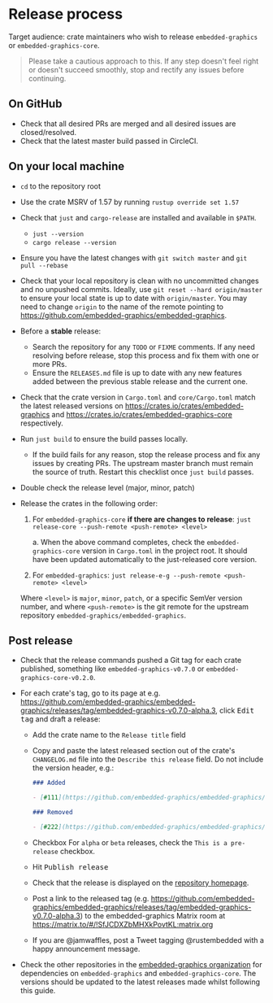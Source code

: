 # Release process

Target audience: crate maintainers who wish to release `embedded-graphics` or `embedded-graphics-core`.

> Please take a cautious approach to this. If any step doesn't feel right or doesn't succeed smoothly, stop and rectify any issues before continuing.

## On GitHub

- Check that all desired PRs are merged and all desired issues are closed/resolved.
- Check that the latest master build passed in CircleCI.

## On your local machine

- `cd` to the repository root
- Use the crate MSRV of 1.57 by running `rustup override set 1.57`
- Check that `just` and `cargo-release` are installed and available in `$PATH`.
  - `just --version`
  - `cargo release --version`
- Ensure you have the latest changes with `git switch master` and `git pull --rebase`
- Check that your local repository is clean with no uncommitted changes and no unpushed commits. Ideally, use `git reset --hard origin/master` to ensure your local state is up to date with `origin/master`. You may need to change `origin` to the name of the remote pointing to <https://github.com/embedded-graphics/embedded-graphics>.
- Before a **stable** release:
  - Search the repository for any `TODO` or `FIXME` comments. If any need resolving before release, stop this process and fix them with one or more PRs.
  - Ensure the `RELEASES.md` file is up to date with any new features added between the previous stable release and the current one.
- Check that the crate version in `Cargo.toml` and `core/Cargo.toml` match the latest released versions on <https://crates.io/crates/embedded-graphics> and <https://crates.io/crates/embedded-graphics-core> respectively.
- Run `just build` to ensure the build passes locally.
  - If the build fails for any reason, stop the release process and fix any issues by creating PRs. The upstream master branch must remain the source of truth. Restart this checklist once `just build` passes.
- Double check the release level (major, minor, patch)
- Release the crates in the following order:

  1. For `embedded-graphics-core` **if there are changes to release**: `just release-core --push-remote <push-remote> <level>`

     a. When the above command completes, check the `embedded-graphics-core` version in `Cargo.toml` in the project root. It should have been updated automatically to the just-released core version.

  2. For `embedded-graphics`: `just release-e-g --push-remote <push-remote> <level>`

  Where `<level>` is `major`, `minor`, `patch`, or a specific SemVer version number, and where `<push-remote>` is the git remote for the upstream repository `embedded-graphics/embedded-graphics`.

## Post release

- Check that the release commands pushed a Git tag for each crate published, something like `embedded-graphics-v0.7.0` or `embedded-graphics-core-v0.2.0`.
- For each crate's tag, go to its page at e.g. <https://github.com/embedded-graphics/embedded-graphics/releases/tag/embedded-graphics-v0.7.0-alpha.3>, click <kbd>Edit tag</kbd> and draft a release:

  - Add the crate name to the `Release title` field
  - Copy and paste the latest released section out of the crate's `CHANGELOG.md` file into the `Describe this release` field. Do not include the version header, e.g.:

    ```markdown
    ### Added

    - [#111](https://github.com/embedded-graphics/embedded-graphics/pull/111) Added something

    ### Removed

    - [#222](https://github.com/embedded-graphics/embedded-graphics/pull/222) Removed a thing
    ```

  - Checkbox For `alpha` or `beta` releases, check the `This is a pre-release` checkbox.
  - Hit <kbd>Publish release</kbd>
  - Check that the release is displayed on the [repository homepage](https://github.com/embedded-graphics/embedded-graphics).
  - Post a link to the released tag (e.g. <https://github.com/embedded-graphics/embedded-graphics/releases/tag/embedded-graphics-v0.7.0-alpha.3>) to the embedded-graphics Matrix room at <https://matrix.to/#/!SfJCDXZbMHXkPovtKL:matrix.org>
  - If you are @jamwaffles, post a Tweet tagging @rustembedded with a happy announcement message.

- Check the other repositories in the [embedded-graphics organization](https://github.com/embedded-graphics) for dependencies on `embedded-graphics` and `embedded-graphics-core`. The versions should be updated to the latest releases made whilst following this guide.

